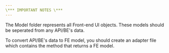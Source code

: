 ```yaml
---
\*** IMPORTANT NOTES \***
---
```


The Model folder represents all Front-end UI objects.
These models should be seperated from any API/BE's data.

To convert API/BE's data to FE model, you should create an adapter file which contains the method that returns a FE model.

